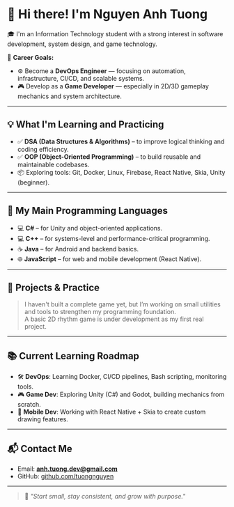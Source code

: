 # 👋 Hi there! I'm Nguyen Anh Tuong

🎓 I'm an Information Technology student with a strong interest in software development, system design, and game technology.

🎯 **Career Goals:**
- ⚙️ Become a **DevOps Engineer** — focusing on automation, infrastructure, CI/CD, and scalable systems.
- 🎮 Develop as a **Game Developer** — especially in 2D/3D gameplay mechanics and system architecture.

---

## 💡 What I'm Learning and Practicing
- ✅ **DSA (Data Structures & Algorithms)** – to improve logical thinking and coding efficiency.
- ✅ **OOP (Object-Oriented Programming)** – to build reusable and maintainable codebases.
- 📦 Exploring tools: Git, Docker, Linux, Firebase, React Native, Skia, Unity (beginner).

---

## 🧠 My Main Programming Languages
- 💻 **C#** – for Unity and object-oriented applications.
- 💻 **C++** – for systems-level and performance-critical programming.
- ☕ **Java** – for Android and backend basics.
- 🌐 **JavaScript** – for web and mobile development (React Native).

---

## 🚧 Projects & Practice
> I haven't built a complete game yet, but I’m working on small utilities and tools to strengthen my programming foundation.  
> A basic 2D rhythm game is under development as my first real project.

---

## 📚 Current Learning Roadmap
- 🛠️ **DevOps**: Learning Docker, CI/CD pipelines, Bash scripting, monitoring tools.
- 🎮 **Game Dev**: Exploring Unity (C#) and Godot, building mechanics from scratch.
- 📱 **Mobile Dev**: Working with React Native + Skia to create custom drawing features.

---

## 📬 Contact Me
- Email: **anh.tuong.dev@gmail.com**
- GitHub: [github.com/tuongnguyen](https://github.com/tuongnguyen)

---

> 📌 *"Start small, stay consistent, and grow with purpose."*
